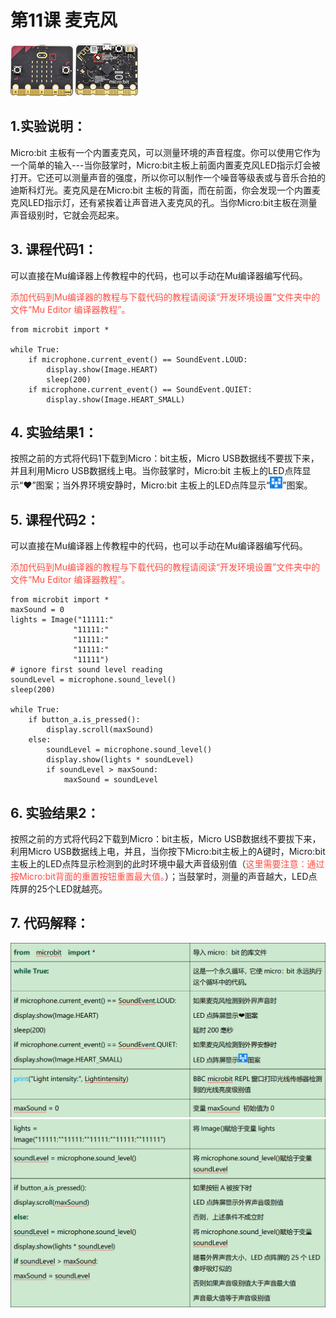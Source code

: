 # 第11课 麦克风

![Img](./media/img-20230324172906.png)
![Img](./media/img-20230324172909.png)

## 1.实验说明：                                                                                 
Micro:bit 主板有一个内置麦克风，可以测量环境的声音程度。你可以使用它作为一个简单的输入---当你鼓掌时，Micro:bit主板上前面内置麦克风LED指示灯会被打开。它还可以测量声音的强度，所以你可以制作一个噪音等级表或与音乐合拍的迪斯科灯光。麦克风是在Micro:bit 主板的背面，而在前面，你会发现一个内置麦克风LED指示灯，还有紧挨着让声音进入麦克风的孔。当你Micro:bit主板在测量声音级别时，它就会亮起来。

## 3. 课程代码1：

可以直接在Mu编译器上传教程中的代码，也可以手动在Mu编译器编写代码。

<span style="color: rgb(255, 76, 65);">添加代码到Mu编译器的教程与下载代码的教程请阅读“开发环境设置”文件夹中的文件“Mu Editor 编译器教程”。</span>

```
from microbit import *

while True:
    if microphone.current_event() == SoundEvent.LOUD:
        display.show(Image.HEART)
        sleep(200)
    if microphone.current_event() == SoundEvent.QUIET:
        display.show(Image.HEART_SMALL)
```
## 4. 实验结果1：
按照之前的方式将代码1下载到Micro：bit主板，Micro USB数据线不要拔下来，并且利用Micro USB数据线上电。当你鼓掌时，Micro:bit 主板上的LED点阵显示“❤”图案；当外界环境安静时，Micro:bit 主板上的LED点阵显示“![Img](./media/img-20230328084104.png)”图案。

## 5. 课程代码2：

可以直接在Mu编译器上传教程中的代码，也可以手动在Mu编译器编写代码。

<span style="color: rgb(255, 76, 65);">添加代码到Mu编译器的教程与下载代码的教程请阅读“开发环境设置”文件夹中的文件“Mu Editor 编译器教程”。</span>

```
from microbit import *
maxSound = 0
lights = Image("11111:"
              "11111:"
              "11111:"
              "11111:"
              "11111")
# ignore first sound level reading
soundLevel = microphone.sound_level()
sleep(200)

while True:
    if button_a.is_pressed():
        display.scroll(maxSound)
    else:
        soundLevel = microphone.sound_level()
        display.show(lights * soundLevel)
        if soundLevel > maxSound:
            maxSound = soundLevel
```
## 6. 实验结果2：
按照之前的方式将代码2下载到Micro：bit主板，Micro USB数据线不要拔下来，利用Micro USB数据线上电，并且，当你按下Micro:bit主板上的A键时，Micro:bit主板上的LED点阵显示检测到的此时环境中最大声音级别值（<span style="color: rgb(255, 76, 65);">这里需要注意：通过按Micro:bit背面的重置按钮重置最大值。</span>）；当鼓掌时，测量的声音越大，LED点阵屏的25个LED就越亮。

## 7. 代码解释：
![Img](./media/img-20230328084329.png)
![Img](./media/img-20230328084418.png)
